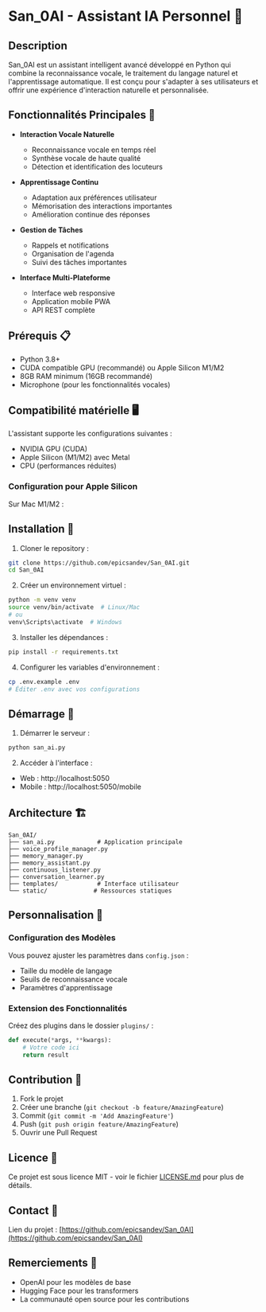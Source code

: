 # San_0AI - Assistant IA Personnel 🤖

## Description

San_0AI est un assistant intelligent avancé développé en Python qui combine la reconnaissance vocale, le traitement du langage naturel et l'apprentissage automatique. Il est conçu pour s'adapter à ses utilisateurs et offrir une expérience d'interaction naturelle et personnalisée.

## Fonctionnalités Principales 🌟

- **Interaction Vocale Naturelle**
  - Reconnaissance vocale en temps réel
  - Synthèse vocale de haute qualité
  - Détection et identification des locuteurs

- **Apprentissage Continu**
  - Adaptation aux préférences utilisateur
  - Mémorisation des interactions importantes
  - Amélioration continue des réponses

- **Gestion de Tâches**
  - Rappels et notifications
  - Organisation de l'agenda
  - Suivi des tâches importantes

- **Interface Multi-Plateforme**
  - Interface web responsive
  - Application mobile PWA
  - API REST complète

## Prérequis 📋

- Python 3.8+
- CUDA compatible GPU (recommandé) ou Apple Silicon M1/M2
- 8GB RAM minimum (16GB recommandé)
- Microphone (pour les fonctionnalités vocales)

## Compatibilité matérielle 🖥️

L'assistant supporte les configurations suivantes :
- NVIDIA GPU (CUDA)
- Apple Silicon (M1/M2) avec Metal
- CPU (performances réduites)

### Configuration pour Apple Silicon

Sur Mac M1/M2 :

## Installation 🚀

1. Cloner le repository :
```bash
git clone https://github.com/epicsandev/San_0AI.git
cd San_0AI
```

2. Créer un environnement virtuel :
```bash
python -m venv venv
source venv/bin/activate  # Linux/Mac
# ou
venv\Scripts\activate  # Windows
```

3. Installer les dépendances :
```bash
pip install -r requirements.txt
```

4. Configurer les variables d'environnement :
```bash
cp .env.example .env
# Éditer .env avec vos configurations
```

## Démarrage 🎯

1. Démarrer le serveur :
```bash
python san_ai.py
```

2. Accéder à l'interface :
- Web : http://localhost:5050
- Mobile : http://localhost:5050/mobile

## Architecture 🏗️

```
San_0AI/
├── san_ai.py            # Application principale
├── voice_profile_manager.py
├── memory_manager.py
├── memory_assistant.py
├── continuous_listener.py
├── conversation_learner.py
├── templates/           # Interface utilisateur
└── static/             # Ressources statiques
```

## Personnalisation 🔧

### Configuration des Modèles

Vous pouvez ajuster les paramètres dans `config.json` :
- Taille du modèle de langage
- Seuils de reconnaissance vocale
- Paramètres d'apprentissage

### Extension des Fonctionnalités

Créez des plugins dans le dossier `plugins/` :
```python
def execute(*args, **kwargs):
    # Votre code ici
    return result
```

## Contribution 🤝

1. Fork le projet
2. Créer une branche (`git checkout -b feature/AmazingFeature`)
3. Commit (`git commit -m 'Add AmazingFeature'`)
4. Push (`git push origin feature/AmazingFeature`)
5. Ouvrir une Pull Request

## Licence 📄

Ce projet est sous licence MIT - voir le fichier [LICENSE.md](LICENSE.md) pour plus de détails.

## Contact 📧



Lien du projet : [https://github.com/epicsandev/San_0AI](https://github.com/epicsandev/San_0AI)

## Remerciements 🙏

- OpenAI pour les modèles de base
- Hugging Face pour les transformers
- La communauté open source pour les contributions
